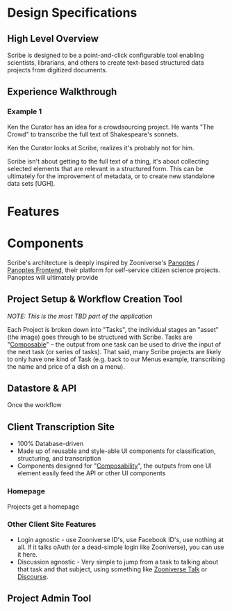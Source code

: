 # Design Specifications
## High Level Overview
Scribe is designed to be a point-and-click configurable tool enabling scientists, librarians, and others to create text-based structured data projects from digitized documents.

## Experience Walkthrough
### Example 1
Ken the Curator has an idea for a crowdsourcing project. He wants "The Crowd" to transcribe the full text of Shakespeare's sonnets.

Ken the Curator looks at Scribe, realizes it's probably not for him.

Scribe isn't about getting to the full text of a thing, it's about collecting selected elements that are relevant in a structured form. This can be ultimately for the improvement of metadata, or to create new standalone data sets [UGH].


# Features

# Components
Scribe's architecture is deeply inspired by Zooniverse's [Panoptes](https://github.com/zooniverse/Panoptes/) / [Panoptes Frontend](https://github.com/zooniverse/Panoptes-Front-End/), their platform for self-service citizen science projects. Panoptes will ultimately provide 


## Project Setup & Workflow Creation Tool
_NOTE: This is the most TBD part of the application_

Each Project is broken down into "Tasks", the individual stages an "asset" (the image) goes through to be structured with Scribe. Tasks are "[Composable](http://en.wikipedia.org/wiki/Composability)" – the output from one task can be used to drive the input of the next task (or series of tasks). That said, many Scribe projects are likely to only have one kind of Task (e.g. back to our Menus example, transcribing the name and price of a dish on a menu).





## Datastore & API
Once the workflow 

## Client Transcription Site
* 100% Database-driven
* Made up of reusable and style-able UI components for classification, structuring, and transcription
* Components designed for "[Composability](http://en.wikipedia.org/wiki/Composability)", the outputs from one UI element easily feed the API or other UI components

### Homepage
Projects get a homepage

### Other Client Site Features
* Login agnostic - use Zooniverse ID's, use Facebook ID's, use nothing at all. If it talks oAuth (or a dead-simple login like Zooniverse), you can use it here.
* Discussion agnostic - Very simple to jump from a task to talking about that task and that subject, using something like [Zooniverse Talk](https://github.com/zooniverse/Talk) or [Discourse](http://www.discourse.org/).

## Project Admin Tool


